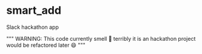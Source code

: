 # smart_add

Slack hackathon app

"""
WARNING: This code currently smell 💩 terribly it is an hackathon project would be refactored later 😄
"""
